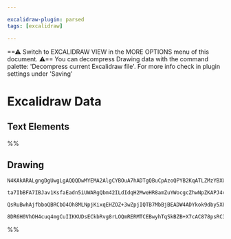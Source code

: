 ```yaml
---

excalidraw-plugin: parsed
tags: [excalidraw]

---
```

==⚠  Switch to EXCALIDRAW VIEW in the MORE OPTIONS menu of this document. ⚠== You can decompress Drawing data with the command palette: 'Decompress current Excalidraw file'. For more info check in plugin settings under 'Saving'


# Excalidraw Data

## Text Elements
%%
## Drawing
```compressed-json
N4KAkARALgngDgUwgLgAQQQDwMYEMA2AlgCYBOuA7hADTgQBuCpAzoQPYB2KqATLZMzYBXUtiRoIACyhQ4zZAHoFAc0JRJQgEYA6bGwC2CgF7N6hbEcK4OCtptbErHALRY8RMpWdx8Q1TdIEfARcZgRmBShcZQUebQAObQBmGjoghH0EDihmbgBtAF1+CFw4OABlKKhxVFAwSHUMmohiXFIAa1T6hkIECgAhXGx25VJhDmIAYTZ8NlJuCABiADNV

ta7IbBFA7IBJav1KsfaEadn5iUWARgQbm42ILdIdqH2MweHR8amZuYWocgcZhwNpZKAPJ4vN76ABihHw+EqMGCC0EHgh2zB0KObBOAHUSOpuHxwJtMXsDjiTkiURI0SQMc8sQcAErCZSSDjhXJoK78MlMikZADyIOwahg3CuAAZpfzHuTXgcYZwoDDcPp4ZK0ABWeWQ5kZFXZcqEIw1Hhy0kKwVKjIAFSwUAAgkRlFwJMFluD9YrsVFSC7nmwKJI

QsRuBwhAjfbboQBRCbO4Oh8MLNpjKixqEHZOZ+3wZpjIQTB7MbBjBEADW4ADYkok9dby5X8ABNbgAFh1cQA7ABOWvxXtN7pGNgGbh1br0AhCGpXUkAX2zhv0bJLxC5zB56GLpfloxIpvNxKt3SPxEqCDg3FHkEvAFk2MQEIncJpghG0MsCGFD6QJBnH8aDTpA/QzN+e7KJouAABQ8FcvbULwSEoYhyGoNK2g6gAlBskAsggyjRm0CykDB8E8Ekcq

8DR6H0VhOH4cuq4mgCuIIKKUDsECkbRvg8rLOQmRERMTCEBwyhTqSkBZB+X7cAC878psRC3mgykIKpEAcBqNRaTpwhQEQXJKaQ86sdadgAFYINgOTlHpcDPq+76fggUG/vg/7WkMPGMPaE74DJ9QNIWCzCQgnnkFmskKswUAGAWiD8TG8WzMMnncN5vlhRA+ChC6DmEIFwVpfgy7gCudDLPC4RTkuIBLkAA=
```
%%